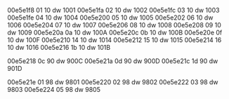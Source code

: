 00e5e1f8 01 10           dw         1001
00e5e1fa 02 10           dw         1002
00e5e1fc 03 10           dw         1003
00e5e1fe 04 10           dw         1004
00e5e200 05 10           dw         1005
00e5e202 06 10           dw         1006
00e5e204 07 10           dw         1007
00e5e206 08 10           dw         1008
00e5e208 09 10           dw         1009
00e5e20a 0a 10           dw         100A
00e5e20c 0b 10           dw         100B
00e5e20e 0f 10           dw         100F
00e5e210 14 10           dw         1014
00e5e212 15 10           dw         1015
00e5e214 16 10           dw         1016
00e5e216 1b 10           dw         101B

00e5e218 0c 90           dw         900C
00e5e21a 0d 90           dw         900D
00e5e21c 1d 90           dw         901D

00e5e21e 01 98           dw         9801
00e5e220 02 98           dw         9802
00e5e222 03 98           dw         9803
00e5e224 05 98           dw         9805
